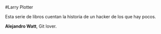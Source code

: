 #Larry Plotter

Esta serie de libros cuentan la historia de un hacker de los que hay pocos.

**Alejandro Watt**, Git lover.
